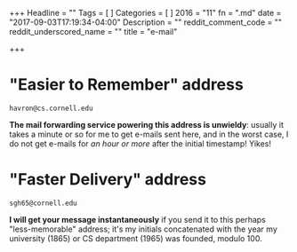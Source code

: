 +++
Headline = ""
Tags = [
]
Categories = [
]
2016 = "11"
fn = ".md"
date = "2017-09-03T17:19:34-04:00"
Description = ""
reddit_comment_code = ""
reddit_underscored_name = ""
title = "e-mail"

+++
# "Easier to Remember" address
`havron@cs.cornell.edu`

**The mail forwarding service powering this
address is unwieldy**:
usually it takes a minute or so for me to get e-mails sent here, 
and in the worst case, I do not get e-mails for 
_an hour or more_ after the initial timestamp! Yikes!

# "Faster Delivery" address
`sgh65@cornell.edu`

**I will get your message instantaneously** if you send it to this perhaps "less-memorable" address; 
it's my initials concatenated with the year my university (1865) or CS department (1965) was founded, modulo 100.
